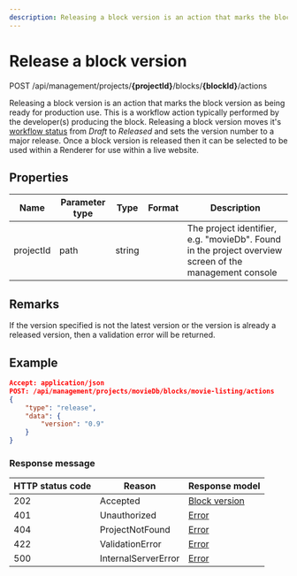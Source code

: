 ```yaml
---
description: Releasing a block version is an action that marks the block version as being ready for production use.
---
```

# Release a block version

<span class="label label--post">POST</span> /api/management/projects/**{projectId}**/blocks/**{blockId}**/actions

Releasing a block version is an action that marks the block version as being ready for production use. This is a workflow action typically performed by the developer(s) producing the block. Releasing a block version moves it's [workflow status](/blocks/blockversion-statuses.md#workflow-status) from *Draft* to *Released* and sets the version number to a major release. Once a block version is released then it can be selected to be used within a Renderer for use within a live website. 


## Properties

| Name      | Parameter type | Type   | Format | Description                                                                                            |
|-----------|----------------|--------|--------|--------------------------------------------------------------------------------------------------------|
| projectId | path           | string |        | The project identifier, e.g. "movieDb". Found in the project overview screen of the management console |


## Remarks

If the version specified is not the latest version or the version is already a released version, then a validation error will be returned.

## Example

```json
Accept: application/json
POST: /api/management/projects/movieDb/blocks/movie-listing/actions
{
    "type": "release",
    "data": {
        "version": "0.9"
    }
}
```

### Response message

| HTTP status code | Reason              | Response model                           |
|------------------|---------------------|------------------------------------------|
| 202              | Accepted            | [Block version](/model/block-version.md) |
| 401              | Unauthorized        | [Error](/key-concepts/errors.md)         |
| 404              | ProjectNotFound     | [Error](/key-concepts/errors.md)         |
| 422              | ValidationError     | [Error](/key-concepts/errors.md)         |
| 500              | InternalServerError | [Error](/key-concepts/errors.md)         |